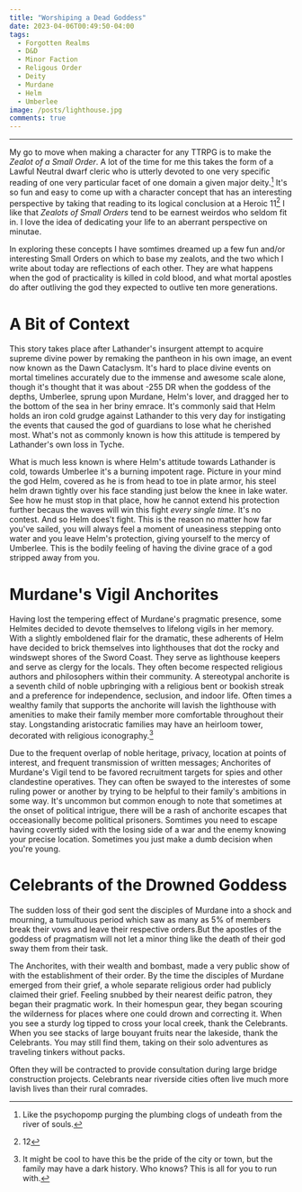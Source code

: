 ```yaml
---
title: "Worshiping a Dead Goddess"
date: 2023-04-06T00:49:50-04:00
tags:
  - Forgotten Realms
  - D&D
  - Minor Faction
  - Religous Order
  - Deity
  - Murdane
  - Helm
  - Umberlee
image: /posts/lighthouse.jpg
comments: true
---
```

---
My go to move when making a character for any TTRPG is to make the *Zealot of a Small Order*. A lot of the time for me this takes the form of a Lawful Neutral dwarf cleric who is utterly devoted to one very specific reading of one very particular facet of  one domain a given major deity.[^1] It's so fun and easy to come up with a character concept that has an interesting perspective by taking that reading to its logical conclusion at a Heroic 11[^2] I like that *Zealots of Small Orders* tend to be earnest weirdos who seldom fit in. I love the idea of dedicating your life to an aberrant perspective on minutae.

In exploring these concepts I have somtimes dreamed up a few fun and/or interesting Small Orders on which to base my zealots, and the two which I write about today are reflections of each other. They are what happens when the god of practicality is killed in cold blood, and what mortal apostles do after outliving the god they expected to outlive ten more generations.

# A Bit of Context
This story takes place after Lathander's insurgent attempt to acquire supreme divine power by remaking the pantheon in his own image, an event now known as the Dawn Cataclysm. It's hard to place divine events on mortal timelines accurately due to the immense and awesome scale alone, though it's thought that it was about -255 DR when the goddess of the depths, Umberlee, sprung upon Murdane, Helm's lover, and dragged her to the bottom of the sea in her briny emrace.  It's commonly said that Helm holds an iron cold grudge against Lathander to this very day for instigating the events that caused the god of guardians to lose what he cherished most. What's not as commonly known is how this attitude is tempered by Lathander's own loss in Tyche. 

What is much less known is where Helm's attitude towards Lathander is cold, towards Umberlee it's a burning impotent rage. Picture in your mind the god Helm, covered as he is from head to toe in plate armor, his steel helm drawn tightly over his face standing just below the knee in lake water. See how he must stop in that place, how he cannot extend his protection further becaus the waves will win this fight *every single time.* It's no contest. And so Helm does't fight. This is the reason no matter how far you've sailed, you will always feel a moment of uneasiness stepping onto water and you leave Helm's protection, giving yourself to the mercy of Umberlee. This is the bodily feeling of having the divine grace of a god stripped away from you.


# Murdane's Vigil Anchorites
Having lost the tempering effect of Murdane's pragmatic presence, some Helmites decided to devote themselves to lifelong vigils in her memory. With a slightly emboldened flair for the dramatic, these adherents of Helm have decided to brick themselves into lighthouses that dot the rocky and windswept shores of the Sword Coast. They serve as lighthouse keepers and serve as clergy for the locals. They often become respected religious authors and philosophers within their community. A stereotypal anchorite is a seventh child of noble upbringing with a religious bent or bookish streak and a preference for independence, seclusion, and indoor life. Often times a wealthy family that supports the anchorite will lavish the lighthouse with amenities to make their family member more comfortable throughout their stay. Longstanding aristocratic families may have an heirloom tower, decorated with religious iconography.[^3]

Due to the frequent overlap of noble heritage, privacy, location at points of interest, and frequent transmission of written messages; Anchorites of Murdane's Vigil tend to be favored recruitment targets for spies and other clandestine operatives. They can often be swayed to the interestes of some ruling power or another by trying to be helpful to their family's ambitions in some way. It's uncommon but common enough to note that sometimes at the onset of political intrigue, there will be a rash of anchorite escapes that occeasionally become political prisoners. Somtimes you need to escape having covertly sided with the losing side of a war and the enemy knowing your precise location. Sometimes you just make a dumb decision when you're young.

# Celebrants of the Drowned Goddess 
The sudden loss of their god sent the disciples of Murdane into a shock and mourning, a tumultuous period which saw as many as 5% of members break their vows and leave their respective orders.But the apostles of the goddess of pragmatism will not let a minor thing like the death of their god sway them from their task. 

The Anchorites, with their wealth and bombast, made a very public show of with the establishment of their order. By the time the disciples of Murdane emerged from their grief, a whole separate religious order had publicly claimed their grief. Feeling snubbed by their nearest deific patron, they began their pragmatic work. In their homespun gear, they began scouring the wilderness for places where one could drown and correcting it. When you see a sturdy log tipped to cross your local creek, thank the Celebrants. When you see stacks of large bouyant fruits near the lakeside, thank the Celebrants. You may still find them, taking on their solo adventures as traveling tinkers without packs. 

Often they will be contracted to provide consultation during large bridge construction projects. Celebrants near riverside cities often live much more lavish lives than their rural comrades.

[^1]: Like the psychopomp purging the plumbing clogs of undeath from the river of souls. 
[^2]: 12
[^3]: It might be cool to have this be the pride of the city or town, but the family may have a dark history. Who knows? This is all for you to run with.